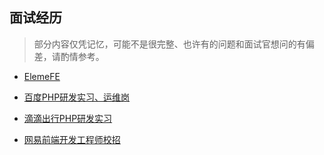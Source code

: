 ## 面试经历

> 部分内容仅凭记忆，可能不是很完整、也许有的问题和面试官想问的有偏差，请酌情参考。

- [ElemeFE](./ElemeFE.md)

- [百度PHP研发实习、运维岗](./baidu_php_dev_practice.md)

- [滴滴出行PHP研发实习](./didichuxing.md)

- [网易前端开发工程师校招](./NetEase.md)

